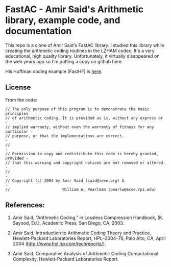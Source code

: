 # FastAC - Amir Said's Arithmetic library, example code, and documentation

This repo is a clone of Amir Said's FastAC library. I studied this library while creating the arithmetic coding routines in the LZHAM codec. It's a very educational, high quality library. Unfortunately, it virtually disappeared on the web years ago so I'm putting a copy on github here.

His Huffman coding example (FastHF) is [here](https://github.com/richgel999/fasthf).

## License

From the code:
```
// The only purpose of this program is to demonstrate the basic principles   -
// of arithmetic coding. It is provided as is, without any express or        -
// implied warranty, without even the warranty of fitness for any particular -
// purpose, or that the implementations are correct.                         -
//                                                                           -
// Permission to copy and redistribute this code is hereby granted, provided -
// that this warning and copyright notices are not removed or altered.       -
//                                                                           -
// Copyright (c) 2004 by Amir Said (said@ieee.org) &                         -
//                       William A. Pearlman (pearlw@ecse.rpi.edu)   
```

## References:

1. Amir Said, “Arithmetic Coding,” in Lossless Compression Handbook, (K. Sayood, Ed.), Academic Press, San Diego, CA, 2003.

2. Amir Said, Introduction to Arithmetic Coding Theory and Practice, Hewlett-Packard Laboratories Report, HPL–2004–76, Palo Alto, CA, April 2004 (http://www.hpl.hp.com/techreports/).

3. Amir Said, Comparative Analysis of Arithmetic Coding Computational Complexity,
Hewlett-Packard Laboratories Report.
